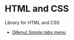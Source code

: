 # HTML and CSS
Library for HTML and CSS
* [[Menu] Simple tabs menu](https://codepen.io/khois/pen/boOEjg)